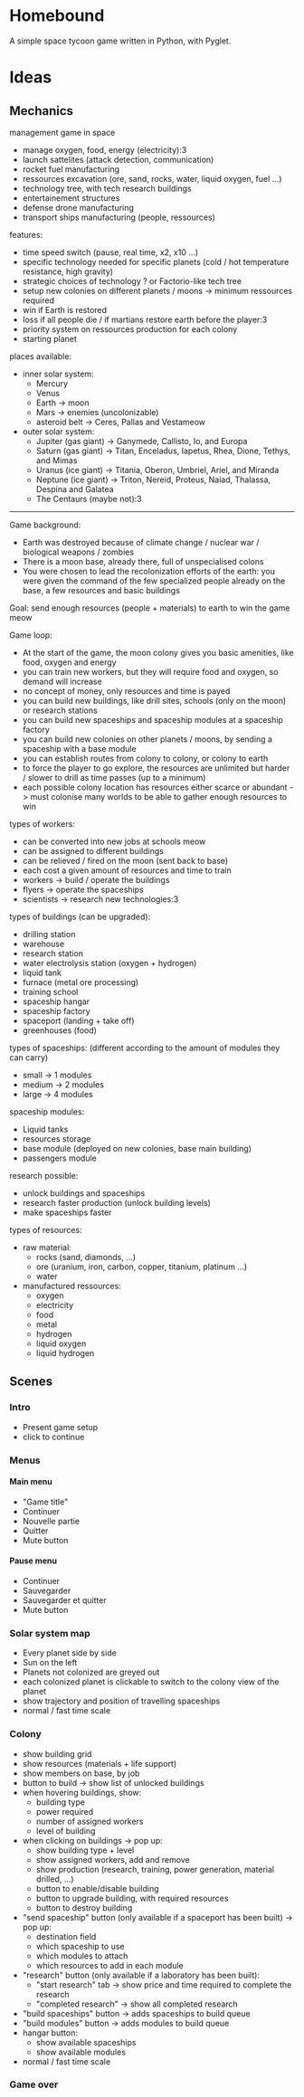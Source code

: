 # Homebound

A simple space tycoon game written in Python, with Pyglet.

# Ideas

## Mechanics

management game in space
- manage oxygen, food, energy (electricity):3
- launch sattelites (attack detection, communication)
- rocket fuel manufacturing
- ressources excavation (ore, sand, rocks, water, liquid oxygen, fuel ...)
- technology tree, with tech research buildings
- entertainement structures
- defense drone manufacturing
- transport ships manufacturing (people, ressources)

features:
- time speed switch (pause, real time, x2, x10 ...)
- specific technology needed for specific planets (cold / hot temperature resistance, high gravity)
- strategic choices of technology ? or Factorio-like tech tree
- setup new colonies on different planets / moons -> minimum ressources required
- win if Earth is restored
- loss if all people die / if martians restore earth before the player:3
- priority system on ressources production for each colony
- starting planet

places available:
- inner solar system:
    - Mercury
    - Venus
    - Earth -> moon
    - Mars -> enemies (uncolonizable)
    - asteroid belt -> Ceres, Pallas and Vestameow
- outer solar system:
    - Jupiter (gas giant) -> Ganymede, Callisto, Io, and Europa
    - Saturn (gas giant) -> Titan, Enceladus, Iapetus, Rhea, Dione, Tethys, and Mimas
    - Uranus (ice giant) -> Titania, Oberon, Umbriel, Ariel, and Miranda
    - Neptune (ice giant) -> Triton, Nereid, Proteus, Naiad, Thalassa, Despina and Galatea
    - The Centaurs (maybe not):3

---

Game background:
- Earth was destroyed because of climate change / nuclear war / biological weapons / zombies
- There is a moon base, already there, full of unspecialised colons
- You were chosen to lead the recolonization efforts of the earth: you were given the command of the few specialized people already on the base, a few resources and basic buildings

Goal: send enough resources (people + materials) to earth to win the game meow

Game loop:
- At the start of the game, the moon colony gives you basic amenities, like food, oxygen and energy
- you can train new workers, but they will require food and oxygen, so demand will increase
- no concept of money, only resources and time is payed
- you can build new buildings, like drill sites, schools (only on the moon) or research stations
- you can build new spaceships and spaceship modules at a spaceship factory
- you can build new colonies on other planets / moons, by sending a spaceship with a base module
- you can establish routes from colony to colony, or colony to earth
- to force the player to go explore, the resources are unlimited but harder / slower to drill as time passes (up to a minimum)
- each possible colony location has resources either scarce or abundant -> must colonise many worlds to be able to gather enough resources to win

types of workers:
- can be converted into new jobs at schools meow
- can be assigned to different buildings
- can be relieved / fired on the moon (sent back to base)
- each cost a given amount of resources and time to train
- workers -> build / operate the buildings
- flyers -> operate the spaceships
- scientists -> research new technologies:3

types of buildings (can be upgraded):
- drilling station
- warehouse
- research station
- water electrolysis station (oxygen + hydrogen)
- liquid tank
- furnace (metal ore processing)
- training school
- spaceship hangar
- spaceship factory
- spaceport (landing + take off)
- greenhouses (food)

types of spaceships: (different according to the amount of modules they can carry)
- small -> 1 modules
- medium -> 2 modules
- large -> 4 modules

spaceship modules:
- Liquid tanks
- resources storage
- base module (deployed on new colonies, base main building)
- passengers module

research possible:
- unlock buildings and spaceships
- research faster production (unlock building levels)
- make spaceships faster

types of resources:
- raw material:
    - rocks (sand, diamonds, ...)
    - ore (uranium, iron, carbon, copper, titanium, platinum ...)
    - water
- manufactured ressources:
    - oxygen
    - electricity
    - food
    - metal
    - hydrogen
    - liquid oxygen
    - liquid hydrogen

## Scenes

### Intro

- Present game setup
- click to continue

### Menus

#### Main menu

- "Game title"
- Continuer
- Nouvelle partie
- Quitter
- Mute button

#### Pause menu

- Continuer
- Sauvegarder
- Sauvegarder et quitter
- Mute button

### Solar system map

- Every planet side by side
- Sun on the left
- Planets not colonized are greyed out
- each colonized planet is clickable to switch to the colony view of the planet
- show trajectory and position of travelling spaceships
- normal / fast time scale

### Colony

- show building grid
- show resources (materials + life support)
- show members on base, by job
- button to build -> show list of unlocked buildings
- when hovering buildings, show:
    - building type
    - power required
    - number of assigned workers
    - level of building
- when clicking on buildings -> pop up:
    - show building type + level
    - show assigned workers, add and remove
    - show production (research, training, power generation, material drilled, ...)
    - button to enable/disable building
    - button to upgrade building, with required resources
    - button to destroy building
- "send spaceship" button (only available if a spaceport has been built) -> pop up:
    - destination field
    - which spaceship to use
    - which modules to attach
    - which resources to add in each module
- "research" button (only available if a laboratory has been built):
    - "start research" tab -> show price and time required to complete the research
    - "completed research" -> show all completed research
- "build spaceships" button -> adds spaceships to build queue
- "build modules" button -> adds modules to build queue
- hangar button:
    - show available spaceships
    - show available modules
- normal / fast time scale

### Game over
